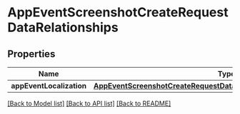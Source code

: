 # AppEventScreenshotCreateRequestDataRelationships

## Properties
Name | Type | Description | Notes
------------ | ------------- | ------------- | -------------
**appEventLocalization** | [**AppEventScreenshotCreateRequestDataRelationshipsAppEventLocalization**](AppEventScreenshotCreateRequestDataRelationshipsAppEventLocalization.md) |  | 

[[Back to Model list]](../README.md#documentation-for-models) [[Back to API list]](../README.md#documentation-for-api-endpoints) [[Back to README]](../README.md)


